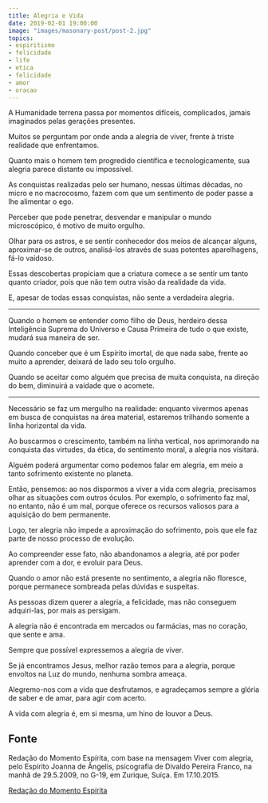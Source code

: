 ```yaml
---
title: Alegria e Vida
date: 2019-02-01 19:00:00
image: "images/masonary-post/post-2.jpg"
topics: 
- espiritismo
- felicidade
- life
- etica
- felicidade
- amor
- oracao
---
```


A Humanidade terrena passa por momentos difíceis, complicados, jamais imaginados
pelas gerações presentes.

Muitos se perguntam por onde anda a alegria de viver, frente à triste realidade
que enfrentamos.

Quanto mais o homem tem progredido científica e tecnologicamente, sua alegria
parece distante ou impossível.

As conquistas realizadas pelo ser humano, nessas últimas décadas, no micro e no
macrocosmo, fazem com que um sentimento de poder passe a lhe alimentar o ego.

Perceber que pode penetrar, desvendar e manipular o mundo microscópico, é motivo
de muito orgulho.

Olhar para os astros, e se sentir conhecedor dos meios de alcançar alguns,
aproximar-se de outros, analisá-los através de suas potentes aparelhagens, fá-lo
vaidoso.

Essas descobertas propiciam que a criatura comece a se sentir um tanto quanto
criador, pois que não tem outra visão da realidade da vida.

E, apesar de todas essas conquistas, não sente a verdadeira alegria.

*   *   *

Quando o homem se entender como filho de Deus, herdeiro dessa Inteligência
Suprema do Universo e Causa Primeira de tudo o que existe, mudará sua maneira de
ser.

Quando conceber que é um Espírito imortal, de que nada sabe, frente ao muito a
aprender, deixará de lado seu tolo orgulho.

Quando se aceitar como alguém que precisa de muita conquista, na direção do bem,
diminuirá a vaidade que o acomete.

*   *   *

Necessário se faz um mergulho na realidade: enquanto vivermos apenas em busca de
conquistas na área material, estaremos trilhando somente a linha horizontal da
vida.

Ao buscarmos o crescimento, também na linha vertical, nos aprimorando na
conquista das virtudes, da ética, do sentimento moral, a alegria nos visitará.

Alguém poderá argumentar como podemos falar em alegria, em meio a tanto
sofrimento existente no planeta.

Então, pensemos: ao nos dispormos a viver a vida com alegria, precisamos olhar
as situações com outros óculos. Por exemplo, o sofrimento faz mal, no entanto,
não é um mal, porque oferece os recursos valiosos para a aquisição do bem
permanente.

Logo, ter alegria não impede a aproximação do sofrimento, pois que ele faz parte
de nosso processo de evolução.

Ao compreender esse fato, não abandonamos a alegria, até por poder aprender com
a dor, e evoluir para Deus.

Quando o amor não está presente no sentimento, a alegria não floresce, porque
permanece sombreada pelas dúvidas e suspeitas.

As pessoas dizem querer a alegria, a felicidade, mas não conseguem adquiri-las,
por mais as persigam.

A alegria não é encontrada em mercados ou farmácias, mas no coração, que sente e
ama.

Sempre que possível expressemos a alegria de viver.

Se já encontramos Jesus, melhor razão temos para a alegria, porque envoltos na
Luz do mundo, nenhuma sombra ameaça.

Alegremo-nos com a vida que desfrutamos, e agradeçamos sempre a glória de saber
e de amar, para agir com acerto.

A vida com alegria é, em si mesma, um hino de louvor a Deus.

## Fonte
Redação do Momento Espírita, com base na mensagem
Viver com alegria, pelo Espírito Joanna de Ângelis,
psicografia de Divaldo Pereira Franco, na manhã de 29.5.2009,
no G-19, em Zurique, Suíça.
Em 17.10.2015.

[Redação do Momento Espírita](http://www.momento.com.br/pt/ler_texto.php?id=4602)


